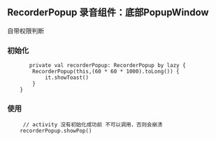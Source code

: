 ## RecorderPopup 录音组件：底部PopupWindow

自带权限判断
### 初始化
```
       private val recorderPopup: RecorderPopup by lazy {
        RecorderPopup(this,(60 * 60 * 1000).toLong()) {
            it.showToast()
        }
    }
```

### 使用
```
     // activity 没有初始化成功前 不可以调用，否则会崩溃
    recorderPopup.showPop()
```